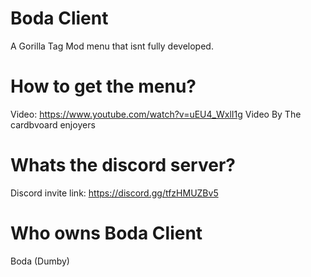 # Boda Client
A Gorilla Tag Mod menu that isnt fully developed.

# How to get the menu?
Video: https://www.youtube.com/watch?v=uEU4_WxlI1g
Video By The cardbvoard enjoyers

# Whats the discord server?
Discord invite link: 
https://discord.gg/tfzHMUZBv5

# Who owns Boda Client
Boda (Dumby)
